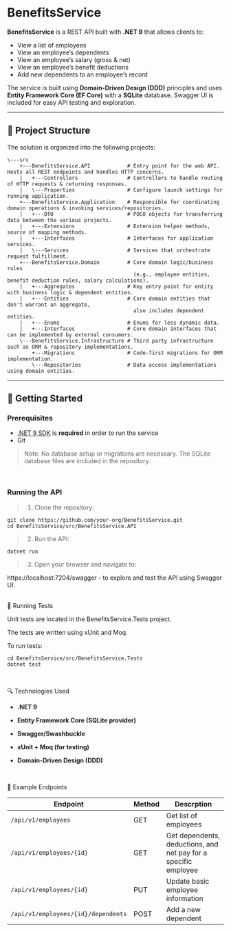 ﻿# BenefitsService

**BenefitsService** is a REST API built with **.NET 9** that allows clients to:

- View a list of employees
- View an employee’s dependents
- View an employee’s salary (gross & net)
- View an employee’s benefit deductions
- Add new dependents to an employee’s record

The service is built using **Domain-Driven Design (DDD)** principles and uses **Entity Framework Core (EF Core)** with a **SQLite** database. Swagger UI is included for easy API testing and exploration.

---

## 🧱 Project Structure

The solution is organized into the following projects:

```
\---src
    +---BenefitsService.API            # Entry point for the web API. Hosts all REST endpoints and handles HTTP concerns.
    |   +---Controllers                # Controllers to handle routing of HTTP requests & returning responses.
    |   \---Properties                 # Configure launch settings for running application.
    +---BenefitsService.Application    # Responsible for coordinating domain operations & invoking services/repositories.
    |   +---DTO                        # POCO objects for transferring data between the various projects.
    |   +---Extensions                 # Extension helper methods, source of mapping methods.
    |   +---Interfaces                 # Interfaces for application services.
    |   \---Services                   # Services that orchestrate request fulfillment.
    +---BenefitsService.Domain         # Core domain logic/business rules
                                         (e.g., employee entities, benefit deduction rules, salary calculations).
    |   +---Aggregates                 # Key entry point for entity with business logic & dependent entities.
    |   +---Entities                   # Core domain entities that don't warrant an aggregate,
                                         also includes dependent entities.
    |   +---Enums                      # Enums for less dynamic data.
    |   +---Interfaces                 # Core domain interfaces that can be implemented by external consumers.
    \---BenefitsService.Infrastructure # Third party infrastructure such as ORM & repository implementations.
        +---Migrations                 # Code-first migrations for ORM implementation.
        \---Repositories               # Data access implementations using domain entities.
```


---

## 🚀 Getting Started

### Prerequisites

- [.NET 9 SDK](https://dotnet.microsoft.com/en-us/download/dotnet/9.0) is **required** in order to run the service
- Git

> Note: No database setup or migrations are necessary. The SQLite database files are included in the repository.
<br />

### Running the API

> 1. Clone the repository:
```
git clone https://github.com/your-org/BenefitsService.git
cd BenefitsService/src/BenefitsService.API
```

> 2. Run the API:

`dotnet run`

> 3. Open your browser and navigate to:

https://localhost:7204/swagger - to explore and test the API using Swagger UI.
<br />
<br />

🧪 Running Tests

Unit tests are located in the BenefitsService.Tests project.

The tests are written using xUnit and Moq.

To run tests:
```
cd BenefitsService/src/BenefitsService.Tests
dotnet test
```
<br />

🔍 Technologies Used

- **.NET 9**

- **Entity Framework Core (SQLite provider)**

- **Swagger/Swashbuckle**

- **xUnit + Moq (for testing)**

- **Domain-Driven Design (DDD)**
<br />

📂 Example Endpoints

| Endpoint | Method | Descrption |
| --- | --- | --- |
| `/api/v1/employees` | GET | Get list of employees |
| `/api/v1/employees/{id}` | GET | Get dependents, deductions, and net pay for a specific employee |
| `/api/v1/employees/{id}` | PUT | Update basic employee information |
| `/api/v1/employees/{id}/dependents` | POST | Add a new dependent |
